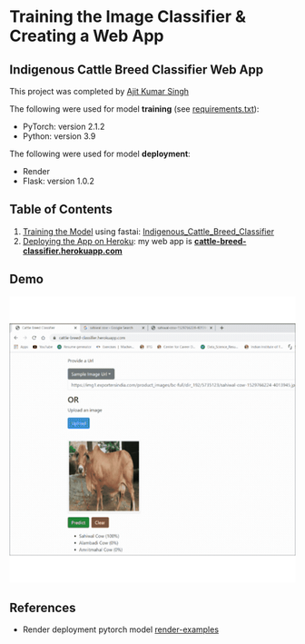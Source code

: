# Training the Image Classifier & Creating a Web App
## Indigenous Cattle Breed Classifier Web App

This project was completed by [Ajit Kumar Singh](https://www.linkedin.com/in/sajit9285/) 

The following were used for model **training** (see [requirements.txt](requirements.txt)):    
- PyTorch:  version 2.1.2
- Python:  version 3.9

The following were used for model **deployment**:    
- Render
- Flask: version 1.0.2
 

## Table of Contents
1.  [Training the Model](docs/1_training.md) using fastai:  [Indigenous_Cattle_Breed_Classifier](https://github.com/sajit9285/cattle-breed-classifier-webapp/blob/master/notebooks/Indigenous_Cattle_Breed_Classifier.ipynb)
2.  [Deploying the App on Heroku](docs/2_render_app.md):  my web app is [**cattle-breed-classifier.herokuapp.com**](https://cattle-breed-classifier.herokuapp.com)

## Demo

![Demo](assets/demo.gif)


## References 

* Render deployment pytorch model <a href="https://github.com/render-examples">render-examples</a> 


 

 
 
 

